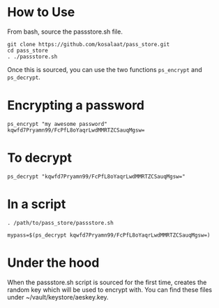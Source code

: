 # How to Use

From bash, source the passstore.sh file.

```
git clone https://github.com/kosalaat/pass_store.git
cd pass_store
. ./passstore.sh
```

Once this is sourced, you can use the two functions `ps_encrypt` and `ps_decrypt`.

# Encrypting a password

```
ps_encrypt "my awesome password"
kqwfd7Pryamn99/FcPfL8oYaqrLwdMMRTZCSauqMgsw=
```

# To decrypt 

```
ps_decrypt "kqwfd7Pryamn99/FcPfL8oYaqrLwdMMRTZCSauqMgsw="
```

# In a script

```
. /path/to/pass_store/passstore.sh

mypass=$(ps_decrypt kqwfd7Pryamn99/FcPfL8oYaqrLwdMMRTZCSauqMgsw=)

```

# Under the hood

When the passstore.sh script is sourced for the first time, creates the random key which will be used to encrypt with. You can find these files under ~/vault/keystore/aeskey.key.

